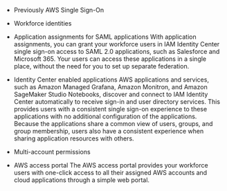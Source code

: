 - Previously AWS Single Sign-On
- Workforce identities
- Application assignments for SAML applications
    With application assignments, you can grant your workforce users in IAM Identity Center single sign-on access to SAML 2.0 applications, such as Salesforce and Microsoft 365. Your users can access these applications in a single place, without the need for you to set up separate federation.

- Identity Center enabled applications
    AWS applications and services, such as Amazon Managed Grafana, Amazon Monitron, and Amazon SageMaker Studio Notebooks, discover and connect to IAM Identity Center automatically to receive sign-in and user directory services. This provides users with a consistent single sign-on experience to these applications with no additional configuration of the applications. Because the applications share a common view of users, groups, and group membership, users also have a consistent experience when sharing application resources with others.

- Multi-account permissions

- AWS access portal
    The AWS access portal provides your workforce users with one-click access to all their assigned AWS accounts and cloud applications through a simple web portal.

